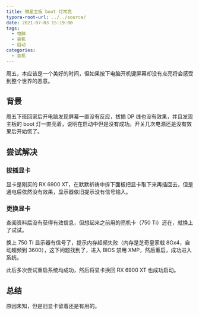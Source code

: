 ```yaml
---
title: 微星主板 boot 灯常亮
typora-root-url: ../../source/
date: 2021-07-03 15:19:00
tags:
  - 电脑
  - 装机
  - 启动
categories:
  - 装机
---
```


周五，本应该是一个美好的时间，但如果按下电脑开机键屏幕却没有点亮将会感受到整个世界的恶意。

<!--more-->

## 背景

周五下班回家后开电脑发现屏幕一直没有反应，拔插 DP 线也没有效果，并且发现主板的 boot 灯一直亮着，说明在启动中但是没有成功。开关几次电源还是没有效果后开始慌了。

## 尝试解决

### 拔插显卡

显卡是刚买的 RX 6900 XT，在默默祈祷中拆下面板把显卡取下来再插回去，但是通电后依然没有效果，显示器依旧提示没有信号输入。

### 更换显卡

查阅资料后没有获得有效信息，但想起来之前用的亮机卡（750 Ti）还在，就换上了试试。

换上 750 Ti 显示器有信号了，提示内存超频失败（内存是芝奇皇家戟 8Gx4，自动超频到 3600），这下问题找到了，进入 BIOS 禁用 XMP，然后重启，成功进入系统。

此后多次尝试重启系统均成功，然后将显卡换回 RX 6900 XT 也成功启动。

## 总结

原因未知，但是旧显卡留着还是有用的。

